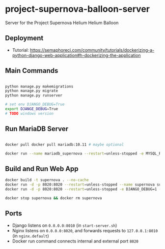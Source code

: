 # project-supernova-balloon-server
 Server for the Project Supernova Helium Helium Balloon

## Deployment
* Tutorial: https://semaphoreci.com/community/tutorials/dockerizing-a-python-django-web-application#h-dockerizing-the-application

## Main Commands
```bash

python manage.py makemigrations
python manage.py migrate
python manage.py runserver

# set env DJANGO_DEBUG=True
export DJANGE_DEBUG=True
# TODO windows version
```

## Run MariaDB Server
```bash

docker pull docker pull mariadb:10.11 # maybe optional

docker run --name mariadb_supernova --restart=unless-stopped -e MYSQL_ROOT_PASSWORD=SOME_PASSWORD_HERE -p 3306:3306 -d docker.io/library/mariadb:10.11

```

## Build and Run Web App
```bash
docker build -t supernova . --no-cache
docker run -d -p 8020:8020 --restart=unless-stopped --name supernova supernova
docker run -d -p 8020:8020 --restart=unless-stopped -e DJANGO_DEBUG=1 --name supernova supernova # debug mode

docker stop supernova && docker rm supernova
```

## Ports
* Django listens on `0.0.0.0:8010` (in `start-server.sh`)
* Nginx listens on `0.0.0.0:8020`, and forwards requests to `127.0.0.1:8010` (in `nginx.default`)
* Docker run command connects internal and external port `8020`
